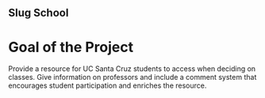 ## Slug School
# Goal of the Project
Provide a resource for UC Santa Cruz students to access when deciding on classes. Give information on professors and include a comment system that encourages student participation and enriches the resource.
